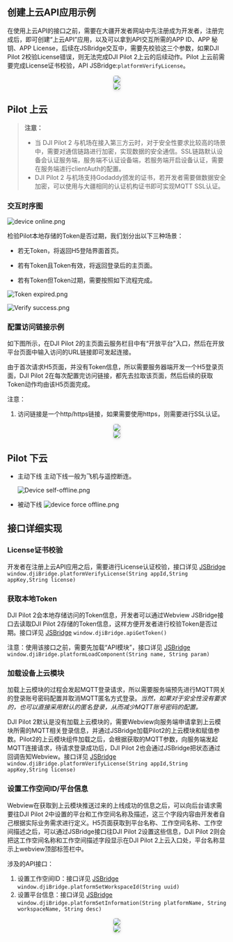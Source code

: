 
## 创建上云API应用示例

在使用上云API的接口之前，需要在大疆开发者网站中先注册成为开发者，注册完成后，即可创建“上云API”应用，以及可以拿到API交互所需的APP ID、APP 秘钥、APP License，后续在JSBridge交互中，需要先校验这三个参数，如果DJI Pilot 2校验License错误，则无法完成DJI Pilot 2上云的后续动作。Pilot 上云前需要完成License证书校验，API JSBridge:`platformVerifyLicense`。 

<center>    <img style="border-radius: 0.3125em;    box-shadow: 0 2px 4px 0 rgba(34,36,38,.12),0 2px 10px 0 rgba(34,36,38,.08);"     src="https://terra-1-g.djicdn.com/84f990b0bbd145e6a3930de0c55d3b2b/admin/doc/7cf05d0e-bfe2-474f-a130-d514523def45.png">    <br>     </center>


<center>    <img style="border-radius: 0.3125em;    box-shadow: 0 2px 4px 0 rgba(34,36,38,.12),0 2px 10px 0 rgba(34,36,38,.08);"     src="https://terra-1-g.djicdn.com/84f990b0bbd145e6a3930de0c55d3b2b/admin/doc/63eb1f75-99ba-46b5-bdd2-8d19fb9263be.png">    <br>     </center>



## Pilot 上云

> **注意：**
>
> * 当 DJI Pilot 2 与机场在接入第三方云时，对于安全性要求比较高的场景中，需要对通信链路进行加密，实现数据的安全通信。SSL链路默认设备会认证服务端，服务端不认证设备端，若服务端开启设备认证，需要在服务端进行clientAuth的配置。
> * DJI Pilot 2 与机场支持Godaddy颁发的证书，若开发者需要做数据安全加密，可以使用与大疆相同的认证机构证书即可实现MQTT SSL认证。


### 交互时序图

![device online.png](https://terra-1-g.djicdn.com/84f990b0bbd145e6a3930de0c55d3b2b/admin/doc/4aa96ca5-8172-4615-8578-3e7faf0aec6b.png)

检验Pilot本地存储的Token是否过期，我们划分出以下三种场景：

* 若无Token，将返回H5登陆界面首页。

* 若有Token且Token有效，将返回登录后的主页面。

* 若有Token但Token过期，需要按照如下流程完成。


![Token  expired.png](https://terra-1-g.djicdn.com/84f990b0bbd145e6a3930de0c55d3b2b/admin/doc/a81eaf76-f641-4aa6-a7d3-e809579a46bf.png)


![Verify success.png](https://terra-1-g.djicdn.com/84f990b0bbd145e6a3930de0c55d3b2b/admin/doc/0a85ac4c-6455-433c-932d-d8de71dd6afc.png)


### 配置访问链接示例
如下图所示，在DJI Pilot 2的主页面云服务栏目中有“开放平台”入口，然后在开放平台页面中输入访问的URL链接即可发起连接。

由于首次请求H5页面，并没有Token信息，所以需要服务器端开发一个H5登录页面，DJI Pilot 2在每次配置完访问链接，都先去拉取该页面，然后后续的获取Token动作均由该H5页面完成。

注意：

1. 访问链接是一个http/https链接，如果需要使用https，则需要进行SSL认证。

<center>    <img style="border-radius: 0.3125em;    box-shadow: 0 2px 4px 0 rgba(34,36,38,.12),0 2px 10px 0 rgba(34,36,38,.08);"     src="https://terra-1-g.djicdn.com/84f990b0bbd145e6a3930de0c55d3b2b/admin/doc/5f14d1d1-a58d-4b2e-85b5-a025f86c9044.png">    <br>     </center>

<center>    <img style="border-radius: 0.3125em;    box-shadow: 0 2px 4px 0 rgba(34,36,38,.12),0 2px 10px 0 rgba(34,36,38,.08);"     src="https://terra-1-g.djicdn.com/84f990b0bbd145e6a3930de0c55d3b2b/admin/doc/cfcd5568-b543-4ebb-b64f-39a99b880cd0.png">    <br>     </center>




## Pilot 下云

* 主动下线
  主动下线一般为飞机与遥控断连。

  ![Device self-offline.png](https://terra-1-g.djicdn.com/84f990b0bbd145e6a3930de0c55d3b2b/admin/doc/1061c17f-fe88-429a-993b-4a045132771d.png)



* 被动下线
  ![device  force offline.png](https://terra-1-g.djicdn.com/84f990b0bbd145e6a3930de0c55d3b2b/admin/doc/ab1505ca-bdec-40d7-94aa-289046ddec6b.png)


## 接口详细实现

### License证书校验

开发者在注册上云API应用之后，需要进行License认证校验，接口详见 [JSBridge](https://developer.dji.com/doc/cloud-api-tutorial/cn/api-reference/pilot-to-cloud/jsbridge.html)  `window.djiBridge.platformVerifyLicense(String appId,String appKey,String license)`

### 获取本地Token

DJI Pilot 2会本地存储访问的Token信息，开发者可以通过Webview JSBridge接口去读取DJI Pilot 2存储的Token信息，这样方便开发者进行校验Token是否过期。接口详见 [JSBridge](https://developer.dji.com/doc/cloud-api-tutorial/cn/api-reference/pilot-to-cloud/jsbridge.html) `window.djiBridge.apiGetToken()`

注意：使用该接口之前，需要先加载“API模块”，接口详见 [JSBridge](https://developer.dji.com/doc/cloud-api-tutorial/cn/api-reference/pilot-to-cloud/jsbridge.html) `window.djiBridge.platformLoadComponent(String name, String param)`


### 加载设备上云模块

加载上云模块的过程会发起MQTT登录请求，所以需要服务端预先进行MQTT网关的登录账号密码配置并取消MQTT匿名方式登录。*当然，如果对于安全性没有要求的，也可以直接采用默认的匿名登录，从而减少MQTT账号密码的配置。*

DJI Pilot 2默认是没有加载上云模块的，需要Webview向服务端申请拿到上云模块所需的MQTT相关登录信息，并通过JSBridge加载Pilot2的上云模块和赋值参数。Pilot2的上云模块组件加载之后，会根据获取的MQTT参数，向服务端发起MQTT连接请求，待请求登录成功后，DJI Pilot 2也会通过JSBridge把状态通过回调告知Webview。接口详见 [JSBridge](https://developer.dji.com/doc/cloud-api-tutorial/cn/api-reference/pilot-to-cloud/jsbridge.html) `window.djiBridge.platformVerifyLicense(String appId,String appKey,String license)`

### 设置工作空间ID/平台信息

Webview在获取到上云模块推送过来的上线成功的信息之后，可以向后台请求需要往DJI Pilot 2中设置的平台和工作空间名称及描述，这三个字段内容由开发者自己根据实际业务需求进行定义。H5页面获取到平台名称、工作空间名称、工作空间描述之后，可以通过JSBridge接口往DJI Pilot 2设置这些信息，DJI Pilot 2则会把这工作空间名称和工作空间描述字段显示在DJI Pilot 2上云入口处，平台名称显示上webview顶部标签栏中。

涉及的API接口：

1. 设置工作空间ID：接口详见 [JSBridge](https://developer.dji.com/doc/cloud-api-tutorial/cn/api-reference/pilot-to-cloud/jsbridge.html) `window.djiBridge.platformSetWorkspaceId(String uuid)`
2. 设置平台信息：接口详见 [JSBridge](https://developer.dji.com/doc/cloud-api-tutorial/cn/api-reference/pilot-to-cloud/jsbridge.html) `window.djiBridge.platformSetInformation(String platformName, String workspaceName, String desc)`

<center>    <img style="border-radius: 0.3125em;    box-shadow: 0 2px 4px 0 rgba(34,36,38,.12),0 2px 10px 0 rgba(34,36,38,.08);"     src="https://terra-1-g.djicdn.com/84f990b0bbd145e6a3930de0c55d3b2b/admin/doc/d3c1669d-0b42-47f4-9ccc-91dfb16edd5c.png">    <br>     </center>

<center>    <img style="border-radius: 0.3125em;    box-shadow: 0 2px 4px 0 rgba(34,36,38,.12),0 2px 10px 0 rgba(34,36,38,.08);"     src="https://terra-1-g.djicdn.com/84f990b0bbd145e6a3930de0c55d3b2b/admin/doc/89eb92be-6b13-48d2-b189-1001a2219345.png">    <br>     </center>
